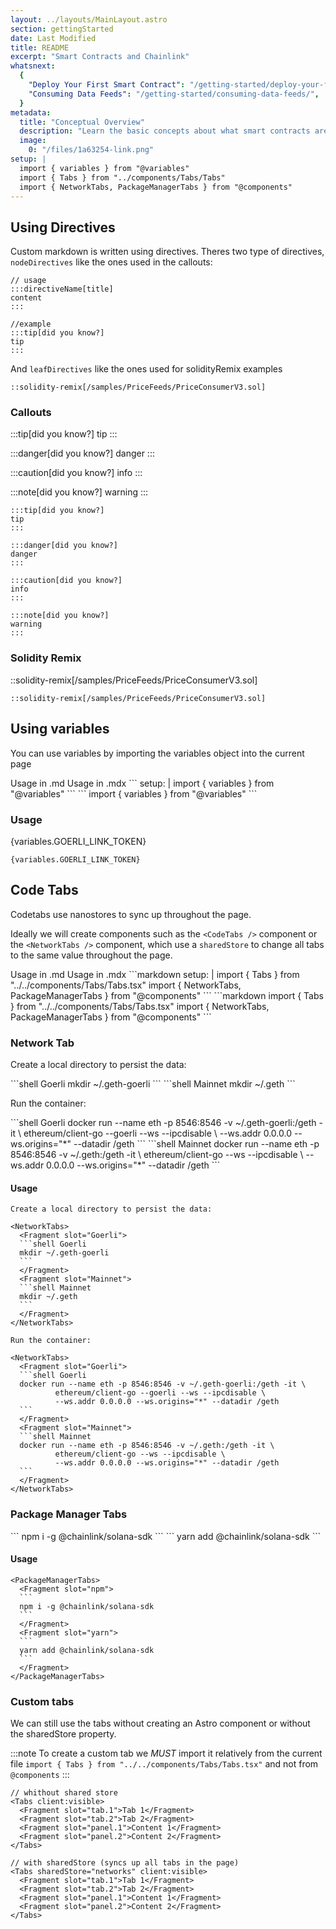 ```yaml
---
layout: ../layouts/MainLayout.astro
section: gettingStarted
date: Last Modified
title: README
excerpt: "Smart Contracts and Chainlink"
whatsnext:
  {
    "Deploy Your First Smart Contract": "/getting-started/deploy-your-first-contract/",
    "Consuming Data Feeds": "/getting-started/consuming-data-feeds/",
  }
metadata:
  title: "Conceptual Overview"
  description: "Learn the basic concepts about what smart contracts are and, how to write them, and how Chainlink oracles work with smart contracts."
  image:
    0: "/files/1a63254-link.png"
setup: |
  import { variables } from "@variables"
  import { Tabs } from "../components/Tabs/Tabs"
  import { NetworkTabs, PackageManagerTabs } from "@components"
---
```


## Using Directives

Custom markdown is written using directives. Theres two type of directives, `nodeDirectives` like the ones used in the callouts:

```
// usage
:::directiveName[title]
content
:::

//example
:::tip[did you know?]
tip
:::
```

And `leafDirectives` like the ones used for solidityRemix examples

```
::solidity-remix[/samples/PriceFeeds/PriceConsumerV3.sol]
```

### Callouts

:::tip[did you know?]
tip
:::

:::danger[did you know?]
danger
:::

:::caution[did you know?]
info
:::

:::note[did you know?]
warning
:::

```
:::tip[did you know?]
tip
:::

:::danger[did you know?]
danger
:::

:::caution[did you know?]
info
:::

:::note[did you know?]
warning
:::
```

### Solidity Remix

::solidity-remix[/samples/PriceFeeds/PriceConsumerV3.sol]

```
::solidity-remix[/samples/PriceFeeds/PriceConsumerV3.sol]
```

## Using variables

You can use variables by importing the variables object into the current page

<Tabs client:visible>
<Fragment slot="tab.1">Usage in .md</Fragment>
<Fragment slot="tab.2">Usage in .mdx</Fragment>
<Fragment slot="panel.1">
```
setup: |
  import { variables } from "@variables"
```
</Fragment>
<Fragment slot="panel.2">
```
import { variables } from "@variables"
```
</Fragment>
</Tabs>

### Usage

{variables.GOERLI_LINK_TOKEN}

```
{variables.GOERLI_LINK_TOKEN}
```

## Code Tabs

Codetabs use nanostores to sync up throughout the page.

Ideally we will create components such as the `<CodeTabs />` component or the `<NetworkTabs />` component, which use a `sharedStore` to change all tabs to the same value throughout the page.

<Tabs client:visible>
  <Fragment slot="tab.1">Usage in .md</Fragment>
  <Fragment slot="tab.2">Usage in .mdx</Fragment>
  <Fragment slot="panel.1">
  ```markdown
  setup: |
    import { Tabs } from "../../components/Tabs/Tabs.tsx"
    import { NetworkTabs, PackageManagerTabs } from "@components"
    ```
  </Fragment>
  <Fragment slot="panel.2">
  ```markdown
  import { Tabs } from "../../components/Tabs/Tabs.tsx"
  import { NetworkTabs, PackageManagerTabs } from "@components"
  ```
  </Fragment>
</Tabs>

### Network Tab

Create a local directory to persist the data:

<NetworkTabs>
  <Fragment slot="Goerli">
  ```shell Goerli
  mkdir ~/.geth-goerli
  ```
  </Fragment>
  <Fragment slot="Mainnet">
  ```shell Mainnet
  mkdir ~/.geth
  ```
  </Fragment>
</NetworkTabs>

Run the container:

<NetworkTabs>
  <Fragment slot="Goerli">
  ```shell Goerli
  docker run --name eth -p 8546:8546 -v ~/.geth-goerli:/geth -it \
          ethereum/client-go --goerli --ws --ipcdisable \
          --ws.addr 0.0.0.0 --ws.origins="*" --datadir /geth
  ```
  </Fragment>
  <Fragment slot="Mainnet">
  ```shell Mainnet
  docker run --name eth -p 8546:8546 -v ~/.geth:/geth -it \
          ethereum/client-go --ws --ipcdisable \
          --ws.addr 0.0.0.0 --ws.origins="*" --datadir /geth
  ```
  </Fragment>
</NetworkTabs>

#### Usage

````
Create a local directory to persist the data:

<NetworkTabs>
  <Fragment slot="Goerli">
  ```shell Goerli
  mkdir ~/.geth-goerli
  ```
  </Fragment>
  <Fragment slot="Mainnet">
  ```shell Mainnet
  mkdir ~/.geth
  ```
  </Fragment>
</NetworkTabs>

Run the container:

<NetworkTabs>
  <Fragment slot="Goerli">
  ```shell Goerli
  docker run --name eth -p 8546:8546 -v ~/.geth-goerli:/geth -it \
          ethereum/client-go --goerli --ws --ipcdisable \
          --ws.addr 0.0.0.0 --ws.origins="*" --datadir /geth
  ```
  </Fragment>
  <Fragment slot="Mainnet">
  ```shell Mainnet
  docker run --name eth -p 8546:8546 -v ~/.geth:/geth -it \
          ethereum/client-go --ws --ipcdisable \
          --ws.addr 0.0.0.0 --ws.origins="*" --datadir /geth
  ```
  </Fragment>
</NetworkTabs>
````

### Package Manager Tabs

<PackageManagerTabs>
  <Fragment slot="npm">
  ```
  npm i -g @chainlink/solana-sdk
  ```
  </Fragment>
  <Fragment slot="yarn">
  ```
  yarn add @chainlink/solana-sdk
  ```
  </Fragment>
</PackageManagerTabs>

#### Usage

````
<PackageManagerTabs>
  <Fragment slot="npm">
  ```
  npm i -g @chainlink/solana-sdk
  ```
  </Fragment>
  <Fragment slot="yarn">
  ```
  yarn add @chainlink/solana-sdk
  ```
  </Fragment>
</PackageManagerTabs>
````

### Custom tabs

We can still use the tabs without creating an Astro component or without the sharedStore property.

:::note
To create a custom tab we _MUST_ import it relatively from the current file `import { Tabs } from "../../components/Tabs/Tabs.tsx"` and not from `@components`
:::

```
// whithout shared store
<Tabs client:visible>
  <Fragment slot="tab.1">Tab 1</Fragment>
  <Fragment slot="tab.2">Tab 2</Fragment>
  <Fragment slot="panel.1">Content 1</Fragment>
  <Fragment slot="panel.2">Content 2</Fragment>
</Tabs>

// with sharedStore (syncs up all tabs in the page)
<Tabs sharedStore="networks" client:visible>
  <Fragment slot="tab.1">Tab 1</Fragment>
  <Fragment slot="tab.2">Tab 2</Fragment>
  <Fragment slot="panel.1">Content 1</Fragment>
  <Fragment slot="panel.2">Content 2</Fragment>
</Tabs>

```

